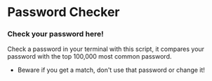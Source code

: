 # Password Checker

### Check your password here!

Check a password in your terminal with this script, it compares your password with the top 100,000 most common password. 
- Beware if you get a match, don't use that password or change it! 
